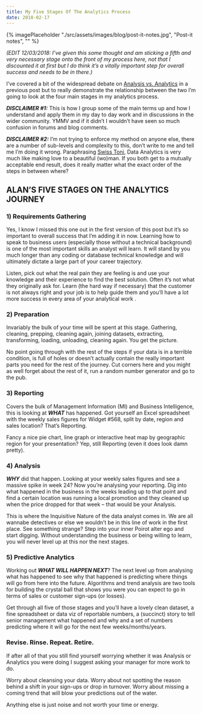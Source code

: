 ```yaml
---
title: My Five Stages Of The Analytics Process
date: 2018-02-17
---
```

{% imagePlaceholder "./src/assets/images/blog/post-it-notes.jpg", "Post-it notes", "" %}

_(EDIT 12/03/2018: I&#8217;ve given this some thought and am sticking a fifth and very necessary stage onto the front of my process here, not that I discounted it at first but I do think it&#8217;s a vitally important step for overall success and needs to be in there.)_

I’ve covered a bit of the widespread debate on [Analysis vs. Analytics](/articles/data-analytics-vs-analysis-whats-the-difference) in a previous post but to really demonstrate the relationship between the two I’m going to look at the four main stages in my analytics process.

_**DISCLAIMER #1:**_ This is how I group some of the main terms up and how I understand and apply them in my day to day work and in discussions in the wider community. YMMV and if it didn’t I wouldn’t have seen so much confusion in forums and blog comments.

_**DISCLAIMER #2:**_ I’m not trying to enforce my method on anyone else, there are a number of sub-levels and complexity to this, don’t write to me and tell me I’m doing it wrong. Paraphrasing [Swiss Toni](https://en.wikipedia.org/wiki/Swiss_Toni), Data Analytics is very much like making love to a beautiful (wo)man. If you both get to a mutually acceptable end result, does it really matter what the exact order of the steps in between where?

## ALAN’S FIVE STAGES ON THE ANALYTICS JOURNEY

### 1) Requirements Gathering

Yes, I know I missed this one out in the first version of this post but it&#8217;s so important to overall success that I&#8217;m adding it in now. Learning how to speak to business users (especially those without a technical background) is one of the most important skills an analyst will learn. It will stand by you much longer than any coding or database technical knowledge and will ultimately dictate a large part of your career trajectory.

Listen, pick out what the real pain they are feeling is and use your knowledge and their experience to find the best solution. Often it&#8217;s not what they originally ask for. Learn (the hard way if necessary) that the customer is not always right and your job is to help guide them and you&#8217;ll have a lot more success in every area of your analytical work .

### 2) Preparation

Invariably the bulk of your time will be spent at this stage. Gathering, cleaning, prepping, cleaning again, joining datasets, extracting, transforming, loading, unloading, cleaning again. You get the picture.

No point going through with the rest of the steps if your data is in a terrible condition, is full of holes or doesn’t actually contain the really important parts you need for the rest of the journey. Cut corners here and you might as well forget about the rest of it, run a random number generator and go to the pub.

### 3) Reporting

Covers the bulk of Management Information (MI) and Business Intelligence, this is looking at _**WHAT**_ has happened. Got yourself an Excel spreadsheet with the weekly sales figures for Widget #568, split by date, region and sales location? That’s Reporting.

Fancy a nice pie chart, line graph or interactive heat map by geographic region for your presentation? Yep, still Reporting (even it does look damn pretty).

### 4) Analysis

_**WHY**_ did that happen. Looking at your weekly sales figures and see a massive spike in week 24? Now you’re analysing your reporting. Dig into what happened in the business in the weeks leading up to that point and find a certain location was running a local promotion and they cleaned up when the price dropped for that week – that would be your Analysis.

This is where the Inquisitive Nature of the data analyst comes in. We are all wannabe detectives or else we wouldn’t be in this line of work in the first place. See something strange? Step into your inner Poirot alter ego and start digging. Without understanding the business or being willing to learn, you will never level up at this nor the next stages.

### 5) Predictive Analytics

Working out _**WHAT WILL HAPPEN NEXT**_? The next level up from analysing what has happened to see why that happened is predicting where things will go from here into the future. Algorithms and trend analysis are two tools for building the crystal ball that shows you were you can expect to go in terms of sales or customer sign-ups (or losses).


Get through all five of those stages and you’ll have a lovely clean dataset, a fine spreadsheet or data viz of reportable numbers, a (succinct) story to tell senior management what happened and why and a set of numbers predicting where it will go for the next few weeks/months/years.

### Revise. Rinse. Repeat. Retire.

If after all of that you still find yourself worrying whether it was Analysis or Analytics you were doing I suggest asking your manager for more work to do.

Worry about cleansing your data. Worry about not spotting the reason behind a shift in your sign-ups or drop in turnover. Worry about missing a coming trend that will blow your predictions out of the water.

Anything else is just noise and not worth your time or energy.